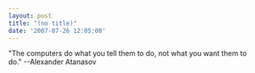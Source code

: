 ```yaml
---
layout: post
title: "(no title)"
date: '2007-07-26 12:05:00'
---
```


"The computers do what you tell them to do, not what you want them to do." --Alexander Atanasov<br>